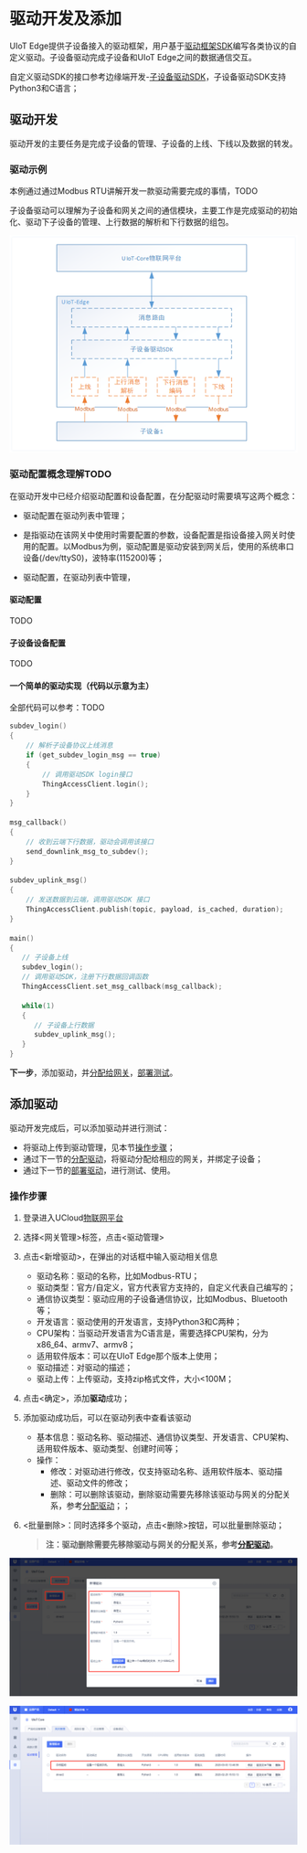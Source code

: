 # 驱动开发及添加

UIoT Edge提供子设备接入的驱动框架，用户基于[驱动框架SDK]()编写各类协议的自定义驱动。子设备驱动完成子设备和UIoT Edge之间的数据通信交互。

自定义驱动SDK的接口参考边缘端开发-[子设备驱动SDK]()，子设备驱动SDK支持Python3和C语言；

## 驱动开发

驱动开发的主要任务是完成子设备的管理、子设备的上线、下线以及数据的转发。

### 驱动示例

本例通过通过Modbus RTU讲解开发一款驱动需要完成的事情，TODO

子设备驱动可以理解为子设备和网关之间的通信模块，主要工作是完成驱动的初始化、驱动下子设备的管理、上行数据的解析和下行数据的组包。

![驱动开发框图](../../images/驱动开发框图.png)

### 驱动配置概念理解TODO

在驱动开发中已经介绍驱动配置和设备配置，在分配驱动时需要填写这两个概念：

- 驱动配置在驱动列表中管理；
- 是指驱动在该网关中使用时需要配置的参数，设备配置是指设备接入网关时使用的配置。以Modbus为例，驱动配置是驱动安装到网关后，使用的系统串口设备(/dev/ttyS0)，波特率(115200)等；

- 驱动配置，在驱动列表中管理，

#### 驱动配置

TODO

#### 子设备设备配置

TODO

#### 一个简单的驱动实现（代码以示意为主）

全部代码可以参考：TODO

```c
subdev_login()
{
    // 解析子设备协议上线消息
    if (get_subdev_login_msg == true)
    {
        // 调用驱动SDK login接口
        ThingAccessClient.login();
    }
}

msg_callback()
{
    // 收到云端下行数据，驱动会调用该接口
    send_downlink_msg_to_subdev();
}

subdev_uplink_msg()
{
    // 发送数据到云端，调用驱动SDK 接口
    ThingAccessClient.publish(topic, payload, is_cached, duration);
}

main()
{ 
   // 子设备上线
   subdev_login();
   // 调用驱动SDK，注册下行数据回调函数
   ThingAccessClient.set_msg_callback(msg_callback);
    
   while(1)
   {
      // 子设备上行数据
   	  subdev_uplink_msg(); 
   }
}
```

**下一步**，添加驱动，并[分配给网关]()，[部署测试]()。

## 添加驱动

驱动开发完成后，可以添加驱动并进行测试：

- 将驱动上传到驱动管理，见本节[操作步骤]()；
- 通过下一节的[分配驱动]()，将驱动分配给相应的网关，并绑定子设备；
- 通过下一节的[部署驱动]()，进行测试、使用。

### 操作步骤

1. 登录进入UCloud[物联网平台](https://console.ucloud.cn/uiot)
2. 选择<网关管理>标签，点击<驱动管理>
3. 点击<新增驱动>，在弹出的对话框中输入驱动相关信息
   - 驱动名称：驱动的名称，比如Modbus-RTU；
   - 驱动类型：官方/自定义，官方代表官方支持的，自定义代表自己编写的；
   - 通信协议类型：驱动应用的子设备通信协议，比如Modbus、Bluetooth等；
   - 开发语言：驱动使用的开发语言，支持Python3和C两种；
   - CPU架构：当驱动开发语言为C语言是，需要选择CPU架构，分为x86_64、armv7、armv8；
   - 适用软件版本：可以在UIoT Edge那个版本上使用；
   - 驱动描述：对驱动的描述；
   - 驱动上传：上传驱动，支持zip格式文件，大小<100M；
4. 点击<确定>，添加**驱动**成功；
5. 添加驱动成功后，可以在驱动列表中查看该驱动
   - 基本信息：驱动名称、驱动描述、通信协议类型、开发语言、CPU架构、适用软件版本、驱动类型、创建时间等；
   - 操作：
     - 修改：对驱动进行修改，仅支持驱动名称、适用软件版本、驱动描述、驱动文件的修改；
     - 删除：可以删除该驱动，删除驱动需要先移除该驱动与网关的分配关系，参考[分配驱动]()；；

6. <批量删除>：同时选择多个驱动，点击<删除>按钮，可以批量删除驱动；

   > **注：驱动删除需要先移除驱动与网关的分配关系，参考[分配驱动]()。**

![新增驱动](../../images/新增驱动.png)

![新增驱动列表](../../images/新增驱动列表.png)

